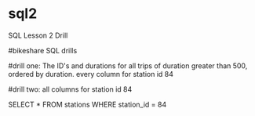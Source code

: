 # sql2
SQL Lesson 2 Drill

#bikeshare SQL drills 

#drill one: The ID's and durations for all trips of duration greater than 500, ordered by duration. every column for station id 84

#drill two: all columns for station id 84

SELECT
    *
FROM
    stations
WHERE
    station_id = 84

